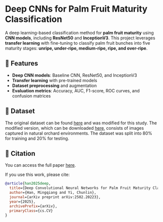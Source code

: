 # Deep CNNs for Palm Fruit Maturity Classification

A deep learning-based classification method for **palm fruit maturity** using **CNN models**, including **ResNet50** and **InceptionV3**. This project leverages **transfer learning** with fine-tuning to classify palm fruit bunches into five maturity stages: **unripe, under-ripe, medium-ripe, ripe, and over-ripe**.

## 🚀 Features
- **Deep CNN models**: Baseline CNN, ResNet50, and InceptionV3
- **Transfer learning** with pre-trained models
- **Dataset preprocessing** and augmentation
- **Evaluation metrics**: Accuracy, AUC, F1-score, ROC curves, and confusion matrices

## 📂 Dataset
The original dataset can be found [here](https://ieee-dataport.org/open-access/date-fruit-dataset-automated-harvesting-and-visual-yield-estimation) and was modified for this study. The modified version, which can be downloaded [here](https://drive.google.com/file/d/1qTVoWL0EDdJx6Soj_4sPpOOAySKeJeBq/view?usp=drive_link), consists of images captured in natural orchard environments. The dataset was split into 80% for training and 20% for testing.

## 📖 Citation

You can access the full paper [here](https://arxiv.org/abs/2502.20223).

If you use this work, please cite:

```bibtex
@article{han2025deep,
  title={Deep Convolutional Neural Networks for Palm Fruit Maturity Classification},
  author={Han, Mingqiang and Yi, Chunlin},
  journal={arXiv preprint arXiv:2502.20223},
  year={2025},
  archivePrefix={arXiv},
  primaryClass={cs.CV}
}
